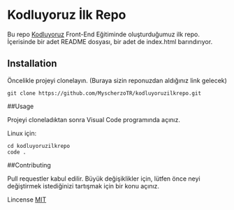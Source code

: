 # Kodluyoruz İlk Repo
Bu repo [Kodluyoruz](https://www.kodluyoruz.org/) Front-End Eğitiminde oluşturduğumuz ilk repo. İçerisinde bir adet README dosyası, bir adet de index.html barındırıyor.

## Installation
Öncelikle projeyi clonelayın. (Buraya sizin reponuzdan aldığınız link gelecek)

`git clone https://github.com/MyscherzoTR/kodluyoruzilkrepo.git`

##Usage

Projeyi cloneladıktan sonra Visual Code programında açınız.


Linux için:
```
cd kodluyoruzilkrepo
code .
```
##Contributing

Pull requestler kabul edilir. Büyük değişiklikler için, lütfen önce neyi değiştirmek istediğinizi tartışmak için bir konu açınız.

Lincense
[MIT](https://choosealicense.com/licenses/mit/)